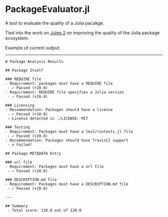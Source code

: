 PackageEvaluator.jl
===================

A tool to evaluate the quality of a Julia pacakge.

Tied into the work on [Julep 2](https://gist.github.com/IainNZ/6086173) on improving the quality of the Julia package ecosystem.

Example of current output:

---

```
# Package Analysis Results

## Package Itself

### REQUIRE file
- Requirement: packages must have a REQUIRE file
 - ✓ Passed (+20.0)
- Requirement: REQUIRE file specifies a Julia version
 - ✓ Passed (+20.0)

### Licensing
- Recommendation: Packages should have a license
 - ✓ Passed (+10.0)
 - License detected in ./LICENSE: MIT

### Testing
- Requirement: Packages must have a test/runtests.jl file
 - ✓ Passed (+20.0)
- Recommendation: Packages should have TravisCI support
 - ✗ Failed!

## Package METADATA Entry

### url file
- Requirement: Packages must have a url file
 - ✓ Passed (+20.0)

### DESCRIPTION.md file
- Requirement: Packages must have a DESCRIPTION.md file
 - ✓ Passed (+20.0)

---

## Summary
 - Total score: 110.0 out of 120.0
```
